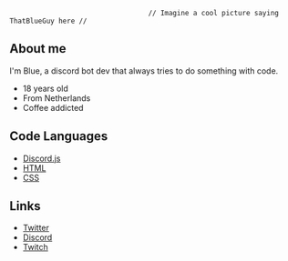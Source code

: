```
                                  // Imagine a cool picture saying ThatBlueGuy here //
```

## About me

I'm Blue, a discord bot dev that always tries to do something with code.
* 18 years old 
* From Netherlands 
* Coffee addicted

## Code Languages

* [Discord.js](https://discord.js.org/#/)
* [HTML](https://nl.wikipedia.org/wiki/HyperText_Markup_Language)
* [CSS](https://en.wikipedia.org/wiki/CSS)

## Links

* [Twitter](https://twitter.com/ThatBlueGuy03)
* [Discord](https://discordapp.com/users/512591577093242881)
* [Twitch](https://www.twitch.tv/mikeprogram)
